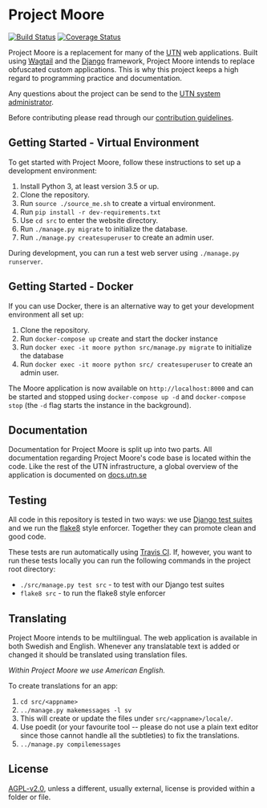 # Project Moore

[![Build Status](https://travis-ci.org/UTNkar/moore.svg?branch=development)](https://travis-ci.org/UTNkar/moore)
[![Coverage Status](https://coveralls.io/repos/github/UTNkar/moore/badge.svg?branch=development)](https://coveralls.io/github/UTNkar/moore?branch=development)

Project Moore is a replacement for many of the [UTN](https://utn.se/) web
applications. Built using [Wagtail](https://wagtail.io/) and the [Django](https://www.djangoproject.com/) framework, Project
Moore intends to replace obfuscated custom applications. This is why this
project keeps a high regard to programming practice and documentation.

Any questions about the project can be send to the [UTN system
administrator](mailto:admin@utn.se).

Before contributing please read through our [contribution
guidelines](CONTRIBUTING.md).

## Getting Started - Virtual Environment

To get started with Project Moore, follow these instructions to set up a
development environment:

1. Install Python 3, at least version 3.5 or up.
2. Clone the repository.
3. Run `source ./source_me.sh` to create a virtual environment.
4. Run `pip install -r dev-requirements.txt`
5. Use `cd src` to enter the website directory.
6. Run `./manage.py migrate` to initialize the database.
7. Run `./manage.py createsuperuser` to create an admin user.

During development, you can run a test web server using `./manage.py
runserver`.

## Getting Started - Docker

If you can use Docker, there is an alternative way to get your development
environment all set up:

1. Clone the repository.
2. Run `docker-compose up` create and start the docker instance
3. Run `docker exec -it moore python src/manage.py migrate` to initialize the
database
4. Run `docker exec -it moore python src/ createsuperuser` to create an admin
user.

The Moore application is now available on `http://localhost:8000` and can be started
and stopped using `docker-compose up -d` and `docker-compose stop` (the `-d` flag starts the instance in the background).

## Documentation

Documentation for Project Moore is split up into two parts. All documentation
regarding Project Moore's code base is located within the code. Like the rest
of the UTN infrastructure, a global overview of the application is documented
on [docs.utn.se](https://docs.utn.se/)

## Testing

All code in this repository is tested in two ways: we use [Django test
suites](https://docs.djangoproject.com/en/1.10/topics/testing/) and we run the
[flake8](http://flake8.pycqa.org/en/latest/) style enforcer. Together they can
promote clean and good code.

These tests are run automatically using [Travis CI](https://travis-ci.org/).
If, however, you want to run these tests locally you can run the following
commands in the project root directory:

- `./src/manage.py test src` - to test with our Django test suites
- `flake8 src` - to run the flake8 style enforcer

## Translating

Project Moore intends to be multilingual. The web application is available in
both Swedish and English. Whenever any translatable text is added or changed it
should be translated using translation files.

*Within Project Moore we use American English.*

To create translations for an app:

1. `cd src/<appname>`
1. `../manage.py makemessages -l sv`
2. This will create or update the files under `src/<appname>/locale/`.
3. Use poedit (or your favourite tool -- please do not use a plain text editor
since those cannot handle all the subtleties) to fix the translations.
4. `../manage.py compilemessages`

## License

[AGPL-v2.0](LICENSE), unless a different, usually external, license is provided within a folder or file.
